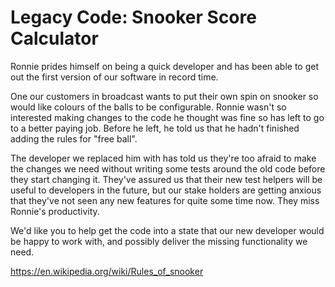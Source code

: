 # Legacy Code: Snooker Score Calculator

Ronnie prides himself on being a quick developer and has been able to get out the first version 
of our software in record time. 

One our customers in broadcast wants to put their own spin on snooker so would like
colours of the balls to be configurable. Ronnie wasn't so interested making changes to the code
he thought was fine so has left to go to a better paying job. Before he left, 
he told us that he hadn't finished adding the rules for "free ball".

The developer we replaced him with has told us they're too afraid to make the changes we need without 
writing some tests around the old code before they start changing it. They've assured
us that their new test helpers will be useful to developers in the future, but our stake
holders are getting anxious that they've not seen any new features for quite some time now. They miss Ronnie's productivity.


We'd like you to help get the code into a state that our new developer would be happy to work with, and 
possibly deliver the missing functionality we need.

https://en.wikipedia.org/wiki/Rules_of_snooker
